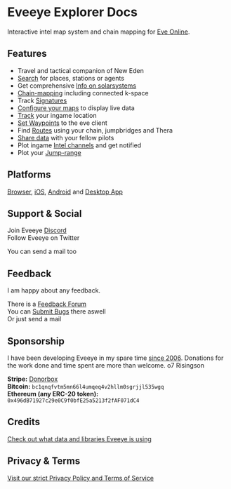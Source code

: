 # Eveeye Explorer Docs


Interactive intel map system and chain mapping for [Eve Online](https://www.eveonline.com/signup?invc=fcca28f2-af9d-4435-90e7-b7209bc66497).

## Features

 - Travel and tactical companion of New Eden
 - [Search](https://eveeye.readthedocs.io/en/latest/ui/search/) for places, stations or agents
 - Get comprehensive [Info on solarsystems](https://eveeye.readthedocs.io/en/latest/ui/solarsystem-info/)
 - [Chain-mapping](https://eveeye.readthedocs.io/en/latest/map/chain-mapping/) including connected k-space
 - Track [Signatures](https://eveeye.readthedocs.io/en/latest/sharing/signatures/)
 - [Configure your maps](https://eveeye.readthedocs.io/en/latest/map/layout/) to display live data
 - [Track](https://eveeye.readthedocs.io/en/latest/sync/client-synchronisation/) your ingame location
 - [Set Waypoints](https://eveeye.readthedocs.io/en/latest/navigation/waypoints/) to the eve client
 - Find [Routes](https://eveeye.readthedocs.io/en/latest/navigation/waypoints/) using your chain, jumpbridges and Thera
 - [Share data](https://eveeye.readthedocs.io/en/latest/sharing/cloud/) with your fellow pilots
 - Plot ingame [Intel channels](https://eveeye.readthedocs.io/en/latest/sharing/intel-channels/) and get notified 
 - Plot your [Jump-range](https://eveeye.readthedocs.io/en/latest/ui/settings/#Jump)

## Platforms

[Browser](https://eveeye.com), [iOS](https://apps.apple.com/us/app/eveeye-for-eve-online/id1163904317), [Android](https://play.google.com/store/apps/details?id=com.eveeye) and [Desktop App](https://eveeye.readthedocs.io/en/latest/desktop-app.html)

## Support & Social

Join Eveeye <a href="https://discord.gg/m3Bm2Rjuk7">Discord</a><br>
Follow Eveeye on <a href="twitter://user?screen_name=eveeyemaps" style="text-decoration:none;pointer-events:all"><span class="help_links">Twitter</span></a><br>
<!-- Join Eveeye on <a href="slack://channel?team=T03CDJ6FV&id=C49UXSC73" style="text-decoration:none;pointer-events:all"><span class="help_links">Tweetfleet Slack</span></a><br>-->
You can <a href="mailto:risingson@eveeye.com" style="text-decoration:none;pointer-events:all"><span class="help_links">send a mail</span></a> too

## Feedback
I am happy about any feedback.

There is a [Feedback Forum](https://feedback.userreport.com/7ab42bbb-8bf8-4955-9573-c0b1213b1ba7/#ideas/popular)<br>
You can [Submit Bugs](https://feedback.userreport.com/7ab42bbb-8bf8-4955-9573-c0b1213b1ba7/#submit/bug) there aswell<br>
Or just <a href="mailto:risingson@eveeye.com" style="text-decoration:none;pointer-events:all"><span class="help_links">send a mail</span></a>

## Sponsorship
I have been developing Eveeye in my spare time [since 2006](https://eveeye.readthedocs.io/en/latest/history/).
Donations for the work done and time spent are more than welcome.
o7 Risingson

**Stripe:**  [Donorbox](https://donorbox.org/eveeye)<br>
**Bitcoin:**  `bc1qnqfvtm5mn66l4umqeq4v2hllm0sgrjjl535wgq`<br>
**Ethereum (any ERC-20 token):**  `0x496dB71927c29e0C9f0bfE25a5213f2fAF071dC4`<br>

## Credits
[Check out what data and libraries Eveeye is using ](https://eveeye.readthedocs.io/en/latest/credits/) 

## Privacy & Terms
[Visit our strict Privacy Policy and Terms of Service](https://eveeye.readthedocs.io/en/latest/privacy/) 



<!--stackedit_data:
eyJoaXN0b3J5IjpbLTE4NTMzNzIsLTg3MjYyMTM4MiwtMTIxOT
YxNjAwNiwzMjYwMTk2NzksLTEzMTU0Njg3OTUsLTIxMjQ2Njc4
NDEsLTM1OTIxNTY3MiwyMDQ5MzgzMTY3LDE0NDUzNjc5NDcsLT
E2MTU2OTAwMzksLTQ0MDE4NTA3MywtOTQ1MTkzOTg1LC0xODIz
NDEzMjc2LC04NjAwNDI3MzYsOTE4NTEzNzUyLDE0OTAyODY0OD
EsMTQ2Mzg3Mzk2NCwxNjcwMjU1NTMwLDEwNjYxNTUxMjIsLTE0
MjMyMjA5XX0=
-->